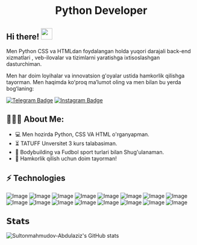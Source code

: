 <h1 align="center">Python Developer</h1>



## Hi there! <img src="https://raw.githubusercontent.com/aemmadi/aemmadi/master/wave.gif" width="30px">

Men Python CSS va HTMLdan foydalangan  holda yuqori darajali back-end xizmatlari , veb-ilovalar va tizimlarni yaratishga ixtisoslashgan dasturchiman. </br>

Men har doim loyihalar va innovatsion g'oyalar ustida hamkorlik qilishga tayorman. Men haqimda koʻproq maʼlumot oling va men bilan bu yerda bogʻlaning:

[![Telegram Badge](https://img.shields.io/badge/@abdulaziz_o2o4-2CA5E0?style=flat-square&logo=telegram&logoColor=white&link=https://t.me/abdulaziz_o2o4)](https://t.me/sukhrobnuraliev) 
[![Instagram Badge](https://img.shields.io/badge/@abdulaziz_o2o4-FF0004?style=flat-square&logo=instagram&logoColor=white&link=https://www.Instagram.com/@abdulaziz_o2o4)](https://www.Instagram.com/@abdulaziz_o2o4)

  
<h2 align="left">👨🏻‍💻 About Me:</h2>

- :computer: Men hozirda Python, CSS VA HTML o'rganyapman.
- :hourglass_flowing_sand: TATUFF Unversitet 3 kurs talabasiman.
- :muscle:  Bodybuilding va Fudbol sport turlari bilan Shug'ulanaman.
- :rocket: Hamkorlik qilish uchun doim tayorman!

## ⚡ Technologies

![Image](https://img.shields.io/badge/MySQL-005C84?style=for-the-badge&logo=mysql&logoColor=white)
![Image](https://img.shields.io/badge/PostgreSQL-316192?style=for-the-badge&logo=postgresql&logoColor=white)
![Image](https://img.shields.io/badge/Deliveroo-00CCBC?style=for-the-badge&logo=Deliveroo&logoColor=white)
![Image](https://img.shields.io/badge/Django-092E20?style=for-the-badge&logo=django&logoColor=green)
![Image](https://img.shields.io/badge/PyCharm-000000.svg?&style=for-the-badge&logo=PyCharm&logoColor=white)
![Image](https://img.shields.io/badge/VSCode-0078D4?style=for-the-badge&logo=visual%20studio%20code&logoColor=white)
![Image](https://img.shields.io/badge/VSCode-0078D4?style=for-the-badge&logo=visual%20studio%20code&logoColor=white)
![Image](https://img.shields.io/badge/Visual_Studio-5C2D91?style=for-the-badge&logo=visual%20studio&logoColor=white)
![Image](https://img.shields.io/badge/Visual_Studio_Code-0078D4?style=for-the-badge&logo=visual%20studio%20code&logoColor=white)
![Image](https://img.shields.io/badge/C%2B%2B-00599C?style=for-the-badge&logo=c%2B%2B&logoColor=white)
![Image](https://img.shields.io/badge/HTML5-E34F26?style=for-the-badge&logo=html5&logoColor=white)
![Image](https://img.shields.io/badge/LaTeX-47A141?style=for-the-badge&logo=LaTeX&logoColor=white)
![Image](https://img.shields.io/badge/Python-FFD43B?style=for-the-badge&logo=python&logoColor=blue)
![Image](https://img.shields.io/badge/CISCO-1BA0D7?style=for-the-badge&logo=cisco&logoColor=white)
![Image](https://img.shields.io/badge/GitHub-100000?style=for-the-badge&logo=github&logoColor=white)
![Image](https://img.shields.io/badge/X-000000?style=for-the-badge&logo=x&logoColor=white)






## 𝗦𝘁𝗮𝘁𝘀

![Sultonmahmudov-Abdulaziz's GitHub stats](https://github-readme-stats.vercel.app/api?username=sultonmahmudov-abdulaziz&show_icons=true&bg_color=00000000)

